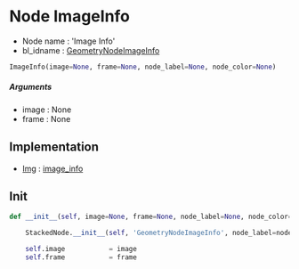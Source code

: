 # Node ImageInfo

- Node name : 'Image Info'
- bl_idname : [GeometryNodeImageInfo](https://docs.blender.org/api/current/bpy.types.{bl_idname}.html)


``` python
ImageInfo(image=None, frame=None, node_label=None, node_color=None)
```
##### Arguments

- image : None
- frame : None

## Implementation

- [Img](/docs/GeoNodes/Img.md) : [image_info](/docs/GeoNodes/Img.md#image_info)

## Init

``` python
def __init__(self, image=None, frame=None, node_label=None, node_color=None):

    StackedNode.__init__(self, 'GeometryNodeImageInfo', node_label=node_label, node_color=node_color)

    self.image           = image
    self.frame           = frame
```
